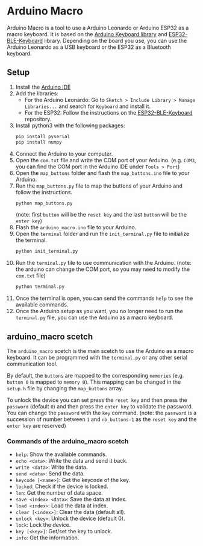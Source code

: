 # Arduino Macro
Arduino Macro is a tool to use a Arduino Leonardo or Arduino ESP32 as a macro keyboard.
It is based on the [Arduino Keyboard library](https://www.arduino.cc/reference/en/language/functions/usb/keyboard/) and [ESP32-BLE-Keyboard](https://github.com/T-vK/ESP32-BLE-Keyboard) library.
Depending on the board you use, you can use the Arduino Leonardo as a USB keyboard or the ESP32 as a Bluetooth keyboard.

## Setup
1. Install the [Arduino IDE](https://www.arduino.cc/en/software)
2. Add the libraries:
    - For the Arduino Leonardo: Go to `Sketch > Include Library > Manage Libraries...` and search for `Keyboard` and install it.
    - For the ESP32: Follow the instructions on the [ESP32-BLE-Keyboard](https://github.com/T-vK/ESP32-BLE-Keyboard/blob/master/README.md) repository.
3. Install python3 with the following packages:
    ```bash
    pip install pyserial
    pip install numpy
    ```
4. Connect the Arduino to your computer.
5. Open the `com.txt` file and write the COM port of your Arduino. (e.g. `COM3`, you can find the COM port in the Arduino IDE under `Tools > Port`)
6. Open the `map_buttons` folder and flash the `map_buttons.ino` file to your Arduino.
7. Run the `map_buttons.py` file to map the buttons of your Arduino and follow the instructions.
    ```bash
    python map_buttons.py
    ```
    (note: first `button` will be the `reset key` and the last `button` will be the `enter key`)
8. Flash the `arduino_macro.ino` file to your Arduino.
9. Open the `terminal` folder and run the `init_terminal.py` file to initialize the terminal.
    ```bash
    python init_terminal.py
    ```
10. Run the `terminal.py` file to use communication with the Arduino. (note: the arduino can change the COM port, so you may need to modify the `com.txt` file)
    ```bash
    python terminal.py
    ```
11. Once the terminal is open, you can send the commands `help` to see the available commands.
12. Once the Arduino setup as you want, you no longer need to run the `terminal.py` file, you can use the Arduino as a macro keyboard.


## arduino_macro scetch
The `arduino_macro` scetch is the main scetch to use the Arduino as a macro keyboard.
It can be programmed with the `terminal.py` or any other serial communication tool.

By default, the `buttons` are mapped to the corresponding `memories` (e.g. `button 0` is mapped to `memory 0`).
This mapping can be changed in the `setup.h` file by changing the `map_buttons` array.

To unlock the device you can set press the `reset key` and then press the `password` (default `0`) and then press the `enter key` to validate the password.
You can change the `password` with the `key` command.
(note: the `password` is a succession of number between `1` and `nb_buttons-1` as the `reset key` and the `enter key` are reserved)

### Commands of the arduino_macro scetch
- `help`: Show the available commands.
- `echo <data>`: Write the data and send it back.
- `write <data>`: Write the data.
- `send <data>`: Send the data.
- `keycode [<name>]`: Get the keycode of the key.
- `locked`: Check if the device is locked.
- `len`: Get the number of data space.
- `save <index> <data>`: Save the data at index.
- `load <index>`: Load the data at index.
- `clear [<index>]`: Clear the data (default all).
- `unlock <key>`: Unlock the device (default 0).
- `lock`: Lock the device.
- `key [<key>]`: Get/set the key to unlock.
- `info`: Get the information.